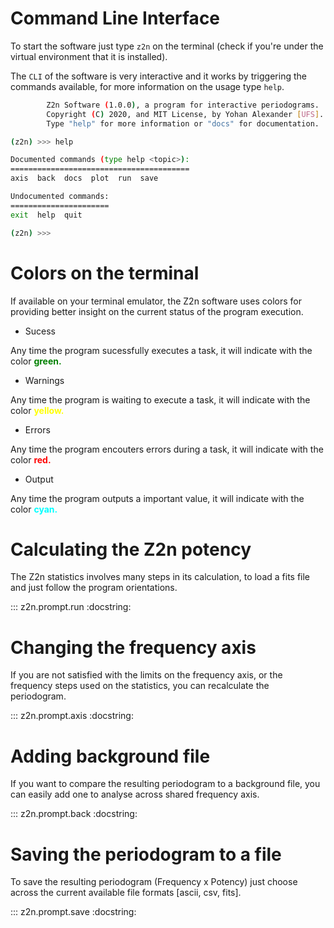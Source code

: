 # Command Line Interface

To start the software just type `z2n` on the terminal (check if you're under the virtual environment that it is installed).

The `CLI` of the software is very interactive and it works by triggering the commands available, for more information on the usage type `help`.

```sh
        Z2n Software (1.0.0), a program for interactive periodograms.
        Copyright (C) 2020, and MIT License, by Yohan Alexander [UFS].
        Type "help" for more information or "docs" for documentation.

(z2n) >>> help

Documented commands (type help <topic>):
========================================
axis  back  docs  plot  run  save

Undocumented commands:
======================
exit  help  quit

(z2n) >>>
```

# Colors on the terminal

If available on your terminal emulator, the Z2n software uses colors for providing better insight on the current status of the program execution.

* Sucess

Any time the program sucessfully executes a task, it will indicate with the color <strong style="color:green">green.</strong>

* Warnings

Any time the program is waiting to execute a task, it will indicate with the color <strong style="color:yellow">yellow.</strong>

* Errors

Any time the program encouters errors during a task, it will indicate with the color <strong style="color:red">red.</strong>

* Output

Any time the program outputs a important value, it will indicate with the color <strong style="color:cyan">cyan.</strong>

# Calculating the Z2n potency

The Z2n statistics involves many steps in its calculation, to load a fits file
and just follow the program orientations.

::: z2n.prompt.run
    :docstring:

# Changing the frequency axis

If you are not satisfied with the limits on the frequency axis, or the frequency steps used on the statistics, you can recalculate the periodogram.

::: z2n.prompt.axis
    :docstring:

# Adding background file

If you want to compare the resulting periodogram to a background file, you can easily add one to analyse across shared frequency axis.

::: z2n.prompt.back
    :docstring:

# Saving the periodogram to a file

To save the resulting periodogram (Frequency x Potency) just choose across the current available file formats [ascii, csv, fits].

::: z2n.prompt.save
    :docstring:
